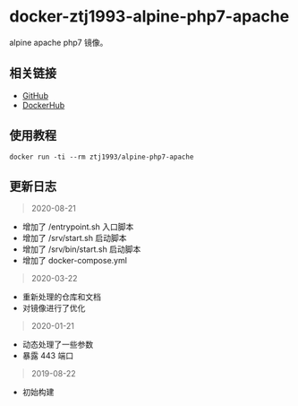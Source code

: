 # docker-ztj1993-alpine-php7-apache

alpine apache php7 镜像。

## 相关链接
- [GitHub](https://github.com/ztj-docker/alpine-php7-apache)
- [DockerHub](https://hub.docker.com/r/ztj1993/alpine-php7-apache)

## 使用教程
```
docker run -ti --rm ztj1993/alpine-php7-apache
```

## 更新日志

> 2020-08-21

- 增加了 /entrypoint.sh 入口脚本
- 增加了 /srv/start.sh 启动脚本
- 增加了 /srv/bin/start.sh 启动脚本
- 增加了 docker-compose.yml

> 2020-03-22

- 重新处理的仓库和文档
- 对镜像进行了优化

> 2020-01-21

- 动态处理了一些参数
- 暴露 443 端口

> 2019-08-22

- 初始构建
